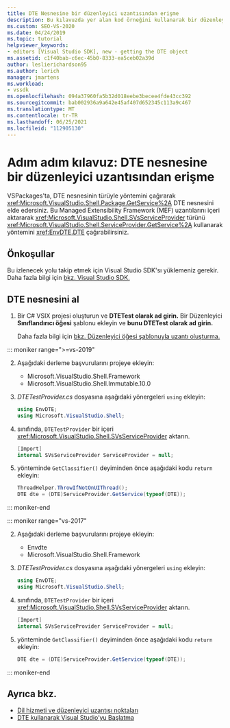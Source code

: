 ```yaml
---
title: DTE Nesnesine bir düzenleyici uzantısından erişme
description: Bu kılavuzda yer alan kod örneğini kullanarak bir düzenleyici uzantısından DTE nesnesine erişmeyi öğrenin.
ms.custom: SEO-VS-2020
ms.date: 04/24/2019
ms.topic: tutorial
helpviewer_keywords:
- editors [Visual Studio SDK], new - getting the DTE object
ms.assetid: c1f40bab-c6ec-45b0-8333-ea5ceb02a39d
author: leslierichardson95
ms.author: lerich
manager: jmartens
ms.workload:
- vssdk
ms.openlocfilehash: 094a37960fa5b32d018eebe3becee4fde43cc392
ms.sourcegitcommit: bab002936a9a642e45af407d652345c113a9c467
ms.translationtype: MT
ms.contentlocale: tr-TR
ms.lasthandoff: 06/25/2021
ms.locfileid: "112905130"
---
```

# <a name="walkthrough-access-the-dte-object-from-an-editor-extension"></a>Adım adım kılavuz: DTE nesnesine bir düzenleyici uzantısından erişme

VSPackages'ta, DTE nesnesinin türüyle yöntemini çağırarak <xref:Microsoft.VisualStudio.Shell.Package.GetService%2A> DTE nesnesini elde edersiniz. Bu Managed Extensibility Framework (MEF) uzantılarını içeri aktararak <xref:Microsoft.VisualStudio.Shell.SVsServiceProvider> türünü <xref:Microsoft.VisualStudio.Shell.ServiceProvider.GetService%2A> kullanarak yöntemini <xref:EnvDTE.DTE> çağırabilirsiniz.

## <a name="prerequisites"></a>Önkoşullar

Bu izlenecek yolu takip etmek için Visual Studio SDK'sı yüklemeniz gerekir. Daha fazla bilgi için [bkz. Visual Studio SDK.](../extensibility/visual-studio-sdk.md)

## <a name="get-the-dte-object"></a>DTE nesnesini al

1. Bir C# VSIX projesi oluşturun ve **DTETest olarak ad girin.** Bir Düzenleyici **Sınıflandırıcı öğesi** şablonu ekleyin ve **bunu DTETest olarak ad girin.**

   Daha fazla bilgi için [bkz. Düzenleyici öğesi şablonuyla uzantı oluşturma.](../extensibility/creating-an-extension-with-an-editor-item-template.md)

::: moniker range=">=vs-2019"

2. Aşağıdaki derleme başvurularını projeye ekleyin:

    - Microsoft.VisualStudio.Shell.Framework
    - Microsoft.VisualStudio.Shell.Immutable.10.0

3. *DTETestProvider.cs* dosyasına aşağıdaki yönergeleri `using` ekleyin:

    ```csharp
    using EnvDTE;
    using Microsoft.VisualStudio.Shell;
    ```

4. sınıfında, `DTETestProvider` bir içeri <xref:Microsoft.VisualStudio.Shell.SVsServiceProvider> aktarın.

    ```csharp
    [Import]
    internal SVsServiceProvider ServiceProvider = null;
    ```

5. yönteminde `GetClassifier()` deyiminden önce aşağıdaki kodu `return` ekleyin:

    ```csharp
   ThreadHelper.ThrowIfNotOnUIThread();
   DTE dte = (DTE)ServiceProvider.GetService(typeof(DTE));
   ```

::: moniker-end

::: moniker range="vs-2017"

2. Aşağıdaki derleme başvurularını projeye ekleyin:

   - Envdte
   - Microsoft.VisualStudio.Shell.Framework

3. *DTETestProvider.cs* dosyasına aşağıdaki yönergeleri `using` ekleyin:

    ```csharp
    using EnvDTE;
    using Microsoft.VisualStudio.Shell;
    ```

4. sınıfında, `DTETestProvider` bir içeri <xref:Microsoft.VisualStudio.Shell.SVsServiceProvider> aktarın.

    ```csharp
    [Import]
    internal SVsServiceProvider ServiceProvider = null;
    ```

5. yönteminde `GetClassifier()` deyiminden önce aşağıdaki kodu `return` ekleyin:

    ```csharp
   DTE dte = (DTE)ServiceProvider.GetService(typeof(DTE));
   ```

::: moniker-end

## <a name="see-also"></a>Ayrıca bkz.

- [Dil hizmeti ve düzenleyici uzantısı noktaları](../extensibility/language-service-and-editor-extension-points.md)
- [DTE kullanarak Visual Studio’yu Başlatma](launch-visual-studio-dte.md)
